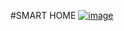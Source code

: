 #SMART HOME
<a href="https://dhaksin-kaarthick.github.io/i.html">![image](https://github.com/user-attachments/assets/01118d69-d637-439f-ada4-e8161f8d4934) 
</a>
